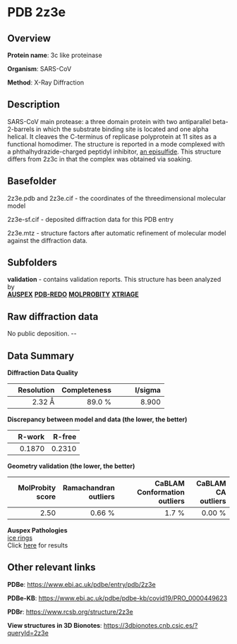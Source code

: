 # PDB 2z3e

## Overview

**Protein name**: 3c like proteinase

**Organism**: SARS-CoV

**Method**: X-Ray Diffraction

## Description

SARS-CoV main protease: a three domain protein with two antiparallel beta-2-barrels in which the substrate binding site is located and one alpha helical. It cleaves the C-terminus of replicase polyprotein at 11 sites as a functional homodimer. The structure is reported in a mode complexed with a phthalhydrazide-charged peptidyl inhibitor, [an episulfide](https://www.rcsb.org/ligand/PRD_000250). This structure differs from 2z3c in that the complex was obtained via soaking.

## Basefolder

2z3e.pdb and 2z3e.cif - the coordinates of the threedimensional molecular model

2z3e-sf.cif - deposited diffraction data for this PDB entry

2z3e.mtz - structure factors after automatic refinement of molecular model against the diffraction data.

## Subfolders





**validation** - contains validation reports. This structure has been analyzed by <br>[**AUSPEX**](https://github.com/thorn-lab/coronavirus_structural_task_force/tree/master/pdb/3c_like_proteinase/SARS-CoV/2z3e/validation/auspex) [**PDB-REDO**](https://github.com/thorn-lab/coronavirus_structural_task_force/tree/master/pdb/3c_like_proteinase/SARS-CoV/2z3e/validation/pdb-redo) [**MOLPROBITY**](https://github.com/thorn-lab/coronavirus_structural_task_force/tree/master/pdb/3c_like_proteinase/SARS-CoV/2z3e/validation/molprobity) [**XTRIAGE**](https://github.com/thorn-lab/coronavirus_structural_task_force/blob/master/pdb/3c_like_proteinase/SARS-CoV/2z3e/validation/Xtriage_output.log)   



## Raw diffraction data

No public deposition. --<br> 

## Data Summary
**Diffraction Data Quality**

|   | Resolution | Completeness| I/sigma |
|---|-------------:|----------------:|--------------:|
|   |2.32 Å|89.0  %|<img width=50/>8.900|

**Discrepancy between model and data (the lower, the better)**

|   | **R-work**| **R-free**   
|---|-------------:|----------------:|           
||  0.1870|  0.2310|

**Geometry validation (the lower, the better)**

|   |**MolProbity<br>score**| **Ramachandran<br>outliers** | **CaBLAM<br>Conformation outliers** | **CaBLAM<br>CA outliers** |
|---|-------------:|----------------:|----------------:|----------------:|
||  2.50|  0.66 %|1.7 %|0.00 %|

**Auspex Pathologies**<br> [ice rings](https://www.auspex.de/pathol/#1)<br>Click [here](https://github.com/thorn-lab/coronavirus_structural_task_force/blob/master/pdb/3c_like_proteinase/SARS-CoV/2z3e/validation/auspex/2z3e_auspex_comments.txt)  for results

 



## Other relevant links 
**PDBe**:  https://www.ebi.ac.uk/pdbe/entry/pdb/2z3e

**PDBe-KB**: https://www.ebi.ac.uk/pdbe/pdbe-kb/covid19/PRO_0000449623 
 
**PDBr**: https://www.rcsb.org/structure/2z3e 

**View structures in 3D Bionotes**: https://3dbionotes.cnb.csic.es/?queryId=2z3e

